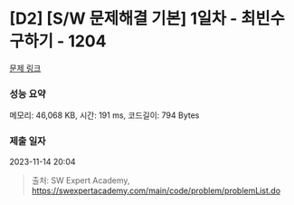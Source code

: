 # [D2] [S/W 문제해결 기본] 1일차 - 최빈수 구하기 - 1204 

[문제 링크](https://swexpertacademy.com/main/code/problem/problemDetail.do?contestProbId=AV13zo1KAAACFAYh) 

### 성능 요약

메모리: 46,068 KB, 시간: 191 ms, 코드길이: 794 Bytes

### 제출 일자

2023-11-14 20:04



> 출처: SW Expert Academy, https://swexpertacademy.com/main/code/problem/problemList.do
